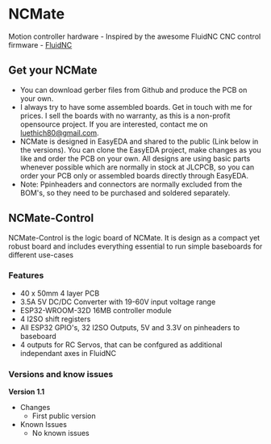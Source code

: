 # NCMate
Motion controller hardware - Inspired by the awesome FluidNC CNC control firmware - [FluidNC](https://github.com/bdring/FluidNC)

## Get your NCMate
- You can download gerber files from Github and produce the PCB on your own.
- I always try to have some assembled boards. Get in touch with me for prices. I sell the boards with no warranty, as this is a non-profit opensource project. If you are interested, contact me on luethich80@gmail.com.
- NCMate is designed in EasyEDA and shared to the public (Link below in the versions). You can clone the EasyEDA project, make changes as you like and order the PCB on your own. All designs are using basic parts whenever possible which are normally in stock at JLCPCB, so you can order your PCB only or assembled boards directly through EasyEDA.
- Note: Ppinheaders and connectors are normally excluded from the BOM's, so they need to be purchased and soldered separately.

## NCMate-Control
NCMate-Control is the logic board of NCMate. It is design as a compact yet robust board and includes everything essential to run simple baseboards for different use-cases

### Features
- 40 x 50mm 4 layer PCB
- 3.5A 5V DC/DC Converter with 19-60V input voltage range
- ESP32-WROOM-32D 16MB controller module
- 4 I2SO shift registers
- All ESP32 GPIO's, 32 I2SO Outputs, 5V and 3.3V on pinheaders to baseboard
- 4 outputs for RC Servos, that can be confgured as additional independant axes in FluidNC

### Versions and know issues
**Version 1.1**
- Changes
  - First public version
- Known Issues
  - No known issues
   




